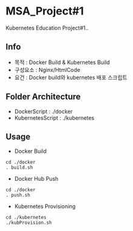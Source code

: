 # MSA_Project#1
Kubernetes Education Project#1..

## Info
- 목적 : Docker Build & Kubernetes Build
- 구성요소 : Nginx/HtmlCode
- 요건 : Docker build와 kubernetes 배포 스크립트

## Folder Architecture
* DockerScript : ./docker
* KubernetesScript : ./kubernetes

## Usage
* Docker Build
```
cd ./docker
. build.sh

```
* Docker Hub Push
```
cd ./docker
. push.sh

```
* Kubernetes Provisioning
```
cd ./kubernetes
./kubProvision.sh

```
